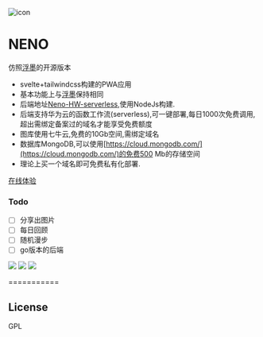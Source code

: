 ![icon](https://github.com/Mran/neno/blob/master/dist/assets/neno.ico)

NENO
=============

仿照[浮墨](https://flomoapp.com/)的开源版本
- svelte+tailwindcss构建的PWA应用
- 基本功能上与[浮墨](https://flomoapp.com/)保持相同
- 后端地址[Neno-HW-serverless](https://github.com/Mran/Neno-HW-serverless),使用NodeJs构建.
- 后端支持华为云的函数工作流(serverless),可一键部署,每日1000次免费调用,超出需绑定备案过的域名才能享受免费额度
- 图库使用七牛云,免费的10Gb空间,需绑定域名
- 数据库MongoDB,可以使用[https://cloud.mongodb.com/](https://cloud.mongodb.com/)的免费500 Mb的存储空间
- 理论上买一个域名即可免费私有化部署.

[在线体验](http://neno.topmini.top/)

### Todo

- [ ] 分享出图片  
- [ ] 每日回顾
- [ ] 随机漫步
- [ ] go版本的后端

![](https://github.com/Mran/neno/blob/master/readmepic/%E9%A6%96%E9%A1%B5.png)
![](https://github.com/Mran/neno/blob/master/readmepic/%E9%A6%96%E9%A1%B5%E7%A7%BB%E5%8A%A8%E7%AB%AF.png)
![](https://github.com/Mran/neno/blob/master/readmepic/%E7%88%B6%E7%BA%A7.png)

===========

## License

GPL
